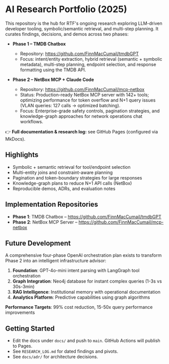# AI Research Portfolio (2025)

This repository is the hub for RTF's ongoing research exploring LLM-driven developer tooling,
symbolic/semantic retrieval, and multi-step planning. It curates findings, decisions,
and demos across two phases:

- **Phase 1 – TMDB Chatbox**
  - Repository: https://github.com/FinnMacCumail/tmdbGPT
  - Focus: intent/entity extraction, hybrid retrieval (semantic + symbolic metadata),
    multi-step planning, endpoint selection, and response formatting using the TMDB API.

- **Phase 2 – NetBox MCP + Claude Code**
  - Repository: https://github.com/FinnMacCumail/mcp-netbox
  - Status: Production-ready NetBox MCP server with 142+ tools; optimizing performance for
    token overflow and N+1 query issues (VLAN queries: 127 calls → optimized batching).
  - Focus: Enterprise-grade safety controls, pagination strategies, and knowledge-graph
    approaches for network operations chat workflows.

👉 **Full documentation & research log:** see GitHub Pages (configured via MkDocs).

## Highlights
- Symbolic + semantic retrieval for tool/endpoint selection
- Multi-entity joins and constraint-aware planning
- Pagination and token-boundary strategies for large responses
- Knowledge-graph plans to reduce N+1 API calls (NetBox)
- Reproducible demos, ADRs, and evaluation notes

## Implementation Repositories
- **Phase 1**: TMDB Chatbox – https://github.com/FinnMacCumail/tmdbGPT
- **Phase 2**: NetBox MCP Server – https://github.com/FinnMacCumail/mcp-netbox

## Future Development
A comprehensive four-phase OpenAI orchestration plan exists to transform Phase 2 into an intelligent infrastructure advisor:
1. **Foundation**: GPT-4o-mini intent parsing with LangGraph tool orchestration
2. **Graph Integration**: Neo4j database for instant complex queries (1-3s vs 30s-3min)
3. **RAG Intelligence**: Institutional memory with operational documentation
4. **Analytics Platform**: Predictive capabilities using graph algorithms

**Performance Targets**: 99% cost reduction, 15-50x query performance improvements

## Getting Started
- Edit the docs under `docs/` and push to `main`. GitHub Actions will publish to Pages.
- See `RESEARCH_LOG.md` for dated findings and pivots.
- See `docs/adr/` for architecture decisions.
